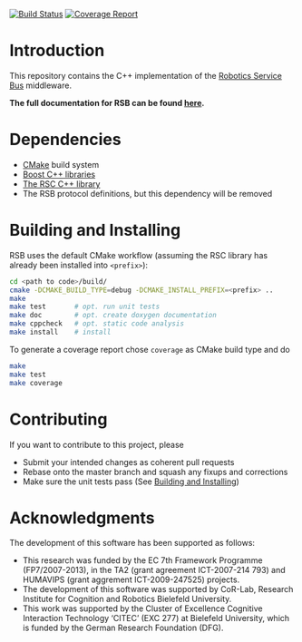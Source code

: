 [![Build Status](https://travis-ci.org/open-rsx/rsb-cpp.svg?branch=master)](https://travis-ci.org/open-rsx/rsb-cpp) [![Coverage Report](https://codecov.io/gh/open-rsx/rsb-cpp/branch/master/graph/badge.svg)](https://codecov.io/gh/open-rsx/rsb-cpp)

# Introduction

This repository contains the C++ implementation of the [Robotics Service Bus][rsb] middleware.

**The full documentation for RSB can be found [here][rsb-doc].**

# Dependencies

* [CMake][cmake] build system
* [Boost C++ libraries][boost]
* [The RSC C++ library][rsc]
* The RSB protocol definitions, but this dependency will be removed

# Building and Installing

RSB uses the default CMake workflow (assuming the RSC library has
already been installed into `<prefix>`):

```sh
cd <path to code>/build/
cmake -DCMAKE_BUILD_TYPE=debug -DCMAKE_INSTALL_PREFIX=<prefix> ..
make
make test       # opt. run unit tests
make doc        # opt. create doxygen documentation
make cppcheck   # opt. static code analysis
make install    # install
```

To generate a coverage report chose `coverage` as CMake build type and do

```sh
make
make test
make coverage
```

# Contributing

If you want to contribute to this project, please

* Submit your intended changes as coherent pull requests
* Rebase onto the master branch and squash any fixups and corrections
* Make sure the unit tests pass (See [Building and Installing](#building-and-installing))

# Acknowledgments

The development of this software has been supported as follows:

- This research was funded by the EC 7th Framework Programme (FP7/2007-2013), in the TA2 (grant agreement ICT-2007-214 793) and HUMAVIPS (grant aggrement ICT-2009-247525) projects.
- The development of this software was supported by CoR-Lab, Research Institute for Cognition and Robotics Bielefeld University.
- This work was supported by the Cluster of Excellence Cognitive Interaction Technology ‘CITEC’ (EXC 277) at Bielefeld University, which is funded by the German Research Foundation (DFG).

[boost]: https://www.boost.org/

[cmake]: https://cmake.org/

[rsc]: https://github.com/open-rsx/rsc
[rsb]: https://github.com/open-rsx
[rsb-cpp]: https://github.com/open-rsx/rsb-cpp
[rsb-doc]: https://open-rsx.github.io/rsb-manual/

